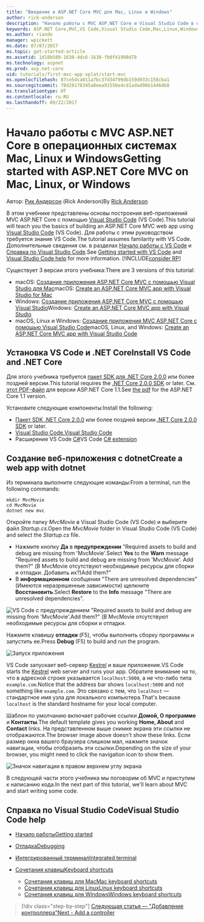 ```yaml
---
title: "Введение в ASP.NET Core MVC для Mac, Linux и Windows"
author: rick-anderson
description: "Начало работы с MVC ASP.NET Core и Visual Studio Code в операционных системах Mac, Linux и Windows"
keywords: ASP.NET Core,MVC,VS Code,Visual Studio Code,Mac,Linux,Windows
ms.author: riande
manager: wpickett
ms.date: 07/07/2017
ms.topic: get-started-article
ms.assetid: 1d18b589-1638-4dc6-1638-fb0f41998d78
ms.technology: aspnet
ms.prod: asp.net-core
uid: tutorials/first-mvc-app-xplat/start-mvc
ms.openlocfilehash: 87ce5dca011a7bc37d34799db159d933c158cba1
ms.sourcegitcommit: 78d28178345a0eea91556e4cd1adad98b1446db8
ms.translationtype: HT
ms.contentlocale: ru-RU
ms.lasthandoff: 09/22/2017
---
```

# <a name="getting-started-with-aspnet-core-mvc--on-mac-linux-or-windows"></a><span data-ttu-id="d89fa-104">Начало работы с MVC ASP.NET Core в операционных системах Mac, Linux и Windows</span><span class="sxs-lookup"><span data-stu-id="d89fa-104">Getting started with ASP.NET Core MVC  on Mac, Linux, or Windows</span></span>

<span data-ttu-id="d89fa-105">Автор: [Рик Андерсон](https://twitter.com/RickAndMSFT) (Rick Anderson)</span><span class="sxs-lookup"><span data-stu-id="d89fa-105">By [Rick Anderson](https://twitter.com/RickAndMSFT)</span></span>

<span data-ttu-id="d89fa-106">В этом учебнике представлены основы построения веб-приложений MVC ASP.NET Core с помощью [Visual Studio Code](https://code.visualstudio.com) (VS Code).</span><span class="sxs-lookup"><span data-stu-id="d89fa-106">This tutorial will teach you the basics of building an ASP.NET Core MVC web app using [Visual Studio Code](https://code.visualstudio.com) (VS Code).</span></span> <span data-ttu-id="d89fa-107">Для работы с этим руководством требуется знание VS Code.</span><span class="sxs-lookup"><span data-stu-id="d89fa-107">The tutorial assumes familarity with VS Code.</span></span> <span data-ttu-id="d89fa-108">Дополнительные сведения см. в разделах [Начало работы с VS Code](https://code.visualstudio.com/docs) и [Справка по Visual Studio Code](#visual-studio-code-help).</span><span class="sxs-lookup"><span data-stu-id="d89fa-108">See [Getting started with VS Code](https://code.visualstudio.com/docs) and [Visual Studio Code help](#visual-studio-code-help) for more information.</span></span> [!INCLUDE[consider RP](../../includes/razor.md)]

<span data-ttu-id="d89fa-109">Существует 3 версии этого учебника:</span><span class="sxs-lookup"><span data-stu-id="d89fa-109">There are 3 versions of this tutorial:</span></span>

* <span data-ttu-id="d89fa-110">macOS: [Создание приложения ASP.NET Core MVC с помощью Visual Studio для Mac](xref:tutorials/first-mvc-app-mac/start-mvc)</span><span class="sxs-lookup"><span data-stu-id="d89fa-110">macOS: [Create an ASP.NET Core MVC app with Visual Studio for Mac](xref:tutorials/first-mvc-app-mac/start-mvc)</span></span>
* <span data-ttu-id="d89fa-111">Windows: [Создание приложения ASP.NET Core MVC с помощью Visual Studio](xref:tutorials/first-mvc-app/start-mvc)</span><span class="sxs-lookup"><span data-stu-id="d89fa-111">Windows: [Create an ASP.NET Core MVC app with Visual Studio](xref:tutorials/first-mvc-app/start-mvc)</span></span>
* <span data-ttu-id="d89fa-112">macOS, Linux и Windows: [Создание приложения MVC ASP.NET Core с помощью Visual Studio Code](xref:tutorials/first-mvc-app-xplat/start-mvc)</span><span class="sxs-lookup"><span data-stu-id="d89fa-112">macOS, Linux, and Windows: [Create an ASP.NET Core MVC app with Visual Studio Code](xref:tutorials/first-mvc-app-xplat/start-mvc)</span></span> 

## <a name="install-vs-code-and-net-core"></a><span data-ttu-id="d89fa-113">Установка VS Code и .NET Core</span><span class="sxs-lookup"><span data-stu-id="d89fa-113">Install VS Code and .NET Core</span></span>

<span data-ttu-id="d89fa-114">Для этого учебника требуется [пакет SDK для .NET Core 2.0.0](https://www.microsoft.com/net/core) или более поздней версии.</span><span class="sxs-lookup"><span data-stu-id="d89fa-114">This tutorial requires the [.NET Core 2.0.0 SDK](https://www.microsoft.com/net/core) or later.</span></span> <span data-ttu-id="d89fa-115">См. [этот PDF-файл](https://github.com/aspnet/Docs/blob/master/aspnetcore/tutorials/first-mvc-app-mac/start-mvc/8-23-17.pdf) для версии ASP.NET Core 1.1.</span><span class="sxs-lookup"><span data-stu-id="d89fa-115">See [the pdf](https://github.com/aspnet/Docs/blob/master/aspnetcore/tutorials/first-mvc-app-mac/start-mvc/8-23-17.pdf) for the ASP.NET Core 1.1 version.</span></span>

<span data-ttu-id="d89fa-116">Установите следующие компоненты:</span><span class="sxs-lookup"><span data-stu-id="d89fa-116">Install the following:</span></span>

* <span data-ttu-id="d89fa-117">[Пакет SDK .NET Core 2.0.0](https://www.microsoft.com/net/core) или более поздней версии.</span><span class="sxs-lookup"><span data-stu-id="d89fa-117">[.NET Core 2.0.0 SDK](https://www.microsoft.com/net/core) or later.</span></span>
* [<span data-ttu-id="d89fa-118">Visual Studio Code.</span><span class="sxs-lookup"><span data-stu-id="d89fa-118">Visual Studio Code</span></span>](https://code.visualstudio.com)
* <span data-ttu-id="d89fa-119">Расширение VS Code [C#](https://marketplace.visualstudio.com/items?itemName=ms-vscode.csharp)</span><span class="sxs-lookup"><span data-stu-id="d89fa-119">VS Code [C# extension](https://marketplace.visualstudio.com/items?itemName=ms-vscode.csharp)</span></span> 

## <a name="create-a-web-app-with-dotnet"></a><span data-ttu-id="d89fa-120">Создание веб-приложения с dotnet</span><span class="sxs-lookup"><span data-stu-id="d89fa-120">Create a web app with dotnet</span></span>

<span data-ttu-id="d89fa-121">Из терминала выполните следующие команды:</span><span class="sxs-lookup"><span data-stu-id="d89fa-121">From a terminal, run the following commands:</span></span>

```console
mkdir MvcMovie
cd MvcMovie
dotnet new mvc
```

<span data-ttu-id="d89fa-122">Откройте папку *MvcMovie* в Visual Studio Code (VS Code) и выберите файл *Startup.cs*.</span><span class="sxs-lookup"><span data-stu-id="d89fa-122">Open the *MvcMovie* folder in Visual Studio Code (VS Code) and select the *Startup.cs* file.</span></span>

- <span data-ttu-id="d89fa-123">Нажмите кнопку **Да** в **предупреждении** "Required assets to build and debug are missing from 'MvcMovie'.</span><span class="sxs-lookup"><span data-stu-id="d89fa-123">Select **Yes** to the **Warn** message "Required assets to build and debug are missing from 'MvcMovie'.</span></span> <span data-ttu-id="d89fa-124">Add them?" (В MvcMovie отсутствуют необходимые ресурсы для сборки и отладки. Добавить их?)</span><span class="sxs-lookup"><span data-stu-id="d89fa-124">Add them?"</span></span>
- <span data-ttu-id="d89fa-125">В **информационном** сообщении "There are unresolved dependencies" (Имеются неразрешенные зависимости) щелкните **Восстановить**.</span><span class="sxs-lookup"><span data-stu-id="d89fa-125">Select **Restore** to the **Info** message "There are unresolved dependencies".</span></span>

![VS Code с предупреждением "Required assets to build and debug are missing from 'MvcMovie'.Add them?" (В MvcMovie отсутствуют необходимые ресурсы для сборки и отладки.](../web-api-vsc/_static/vsc_restore.png)

<span data-ttu-id="d89fa-129">Нажмите клавишу **отладки** (F5), чтобы выполнить сборку программы и запустить ее.</span><span class="sxs-lookup"><span data-stu-id="d89fa-129">Press **Debug** (F5) to build and run the program.</span></span>

![Запуск приложения](../first-mvc-app/start-mvc/_static/1.png)

<span data-ttu-id="d89fa-131">VS Code запускает веб-сервер [Kestrel](xref:fundamentals/servers/kestrel) и ваше приложение.</span><span class="sxs-lookup"><span data-stu-id="d89fa-131">VS Code starts the [Kestrel](xref:fundamentals/servers/kestrel) web server and runs your app.</span></span> <span data-ttu-id="d89fa-132">Обратите внимание на то, что в адресной строке указывается `localhost:5000`, а не что-либо типа `example.com`.</span><span class="sxs-lookup"><span data-stu-id="d89fa-132">Notice that the address bar shows `localhost:5000` and not something like `example.com`.</span></span> <span data-ttu-id="d89fa-133">Это связано с тем, что `localhost` — стандартное имя узла для локального компьютера.</span><span class="sxs-lookup"><span data-stu-id="d89fa-133">That's because `localhost` is the standard hostname for your local computer.</span></span>

<span data-ttu-id="d89fa-134">Шаблон по умолчанию включает рабочие ссылки **Домой, О программе** и **Контакты**.</span><span class="sxs-lookup"><span data-stu-id="d89fa-134">The default template gives you working **Home, About** and **Contact** links.</span></span> <span data-ttu-id="d89fa-135">На представленном выше снимке экрана эти ссылки не отображаются.</span><span class="sxs-lookup"><span data-stu-id="d89fa-135">The browser image above doesn't show these links.</span></span> <span data-ttu-id="d89fa-136">Если размер окна вашего браузера слишком мал, нажмите значок навигации, чтобы отобразить эти ссылки.</span><span class="sxs-lookup"><span data-stu-id="d89fa-136">Depending on the size of your browser, you might need to click the navigation icon to show them.</span></span>

![Значок навигации в правом верхнем углу экрана](../first-mvc-app/start-mvc/_static/2.png)

<span data-ttu-id="d89fa-138">В следующей части этого учебника мы поговорим об MVC и приступим к написанию кода.</span><span class="sxs-lookup"><span data-stu-id="d89fa-138">In the next part of this tutorial, we'll learn about MVC and start writing some code.</span></span>

## <a name="visual-studio-code-help"></a><span data-ttu-id="d89fa-139">Справка по Visual Studio Code</span><span class="sxs-lookup"><span data-stu-id="d89fa-139">Visual Studio Code help</span></span>

- [<span data-ttu-id="d89fa-140">Начало работы</span><span class="sxs-lookup"><span data-stu-id="d89fa-140">Getting started</span></span>](https://code.visualstudio.com/docs)
- [<span data-ttu-id="d89fa-141">Отладка</span><span class="sxs-lookup"><span data-stu-id="d89fa-141">Debugging</span></span>](https://code.visualstudio.com/docs/editor/debugging)
- [<span data-ttu-id="d89fa-142">Интегрированный терминал</span><span class="sxs-lookup"><span data-stu-id="d89fa-142">Integrated terminal</span></span>](https://code.visualstudio.com/docs/editor/integrated-terminal)
- [<span data-ttu-id="d89fa-143">Сочетания клавиш</span><span class="sxs-lookup"><span data-stu-id="d89fa-143">Keyboard shortcuts</span></span>](https://code.visualstudio.com/docs/getstarted/keybindings#_keyboard-shortcuts-reference)

  - [<span data-ttu-id="d89fa-144">Сочетания клавиш для Mac</span><span class="sxs-lookup"><span data-stu-id="d89fa-144">Mac keyboard shortcuts</span></span>](https://code.visualstudio.com/shortcuts/keyboard-shortcuts-macos.pdf)
  - [<span data-ttu-id="d89fa-145">Сочетания клавиш для Linux</span><span class="sxs-lookup"><span data-stu-id="d89fa-145">Linux keyboard shortcuts</span></span>](https://code.visualstudio.com/shortcuts/keyboard-shortcuts-linux.pdf)
  - [<span data-ttu-id="d89fa-146">Сочетания клавиш для Windows</span><span class="sxs-lookup"><span data-stu-id="d89fa-146">Windows keyboard shortcuts</span></span>](https://code.visualstudio.com/shortcuts/keyboard-shortcuts-windows.pdf)

>[!div class="step-by-step"]
[<span data-ttu-id="d89fa-147">Следующая статья — "Добавление контроллера"</span><span class="sxs-lookup"><span data-stu-id="d89fa-147">Next - Add a controller</span></span>](adding-controller.md)
